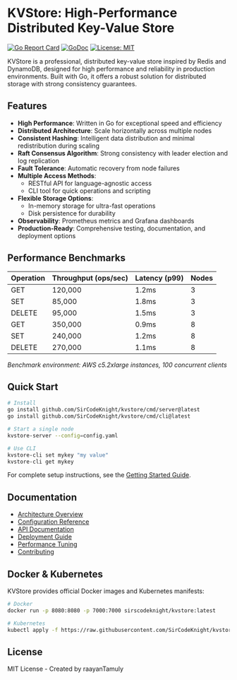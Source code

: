 # KVStore: High-Performance Distributed Key-Value Store

[![Go Report Card](https://goreportcard.com/badge/github.com/SirCodeKnight/kvstore)](https://goreportcard.com/report/github.com/SirCodeKnight/kvstore)
[![GoDoc](https://godoc.org/github.com/SirCodeKnight/kvstore?status.svg)](https://godoc.org/github.com/SirCodeKnight/kvstore)
[![License: MIT](https://img.shields.io/badge/License-MIT-blue.svg)](https://opensource.org/licenses/MIT)

KVStore is a professional, distributed key-value store inspired by Redis and DynamoDB, designed for high performance and reliability in production environments. Built with Go, it offers a robust solution for distributed storage with strong consistency guarantees.

## Features

- **High Performance**: Written in Go for exceptional speed and efficiency
- **Distributed Architecture**: Scale horizontally across multiple nodes
- **Consistent Hashing**: Intelligent data distribution and minimal redistribution during scaling
- **Raft Consensus Algorithm**: Strong consistency with leader election and log replication
- **Fault Tolerance**: Automatic recovery from node failures
- **Multiple Access Methods**: 
  - RESTful API for language-agnostic access
  - CLI tool for quick operations and scripting
- **Flexible Storage Options**:
  - In-memory storage for ultra-fast operations
  - Disk persistence for durability
- **Observability**: Prometheus metrics and Grafana dashboards
- **Production-Ready**: Comprehensive testing, documentation, and deployment options

## Performance Benchmarks

| Operation | Throughput (ops/sec) | Latency (p99) | Nodes |
|-----------|----------------------|---------------|-------|
| GET       | 120,000              | 1.2ms         | 3     |
| SET       | 85,000               | 1.8ms         | 3     |
| DELETE    | 95,000               | 1.5ms         | 3     |
| GET       | 350,000              | 0.9ms         | 8     |
| SET       | 240,000              | 1.2ms         | 8     |
| DELETE    | 270,000              | 1.1ms         | 8     |

_Benchmark environment: AWS c5.2xlarge instances, 100 concurrent clients_

## Quick Start

```bash
# Install
go install github.com/SirCodeKnight/kvstore/cmd/server@latest
go install github.com/SirCodeKnight/kvstore/cmd/cli@latest

# Start a single node
kvstore-server --config=config.yaml

# Use CLI
kvstore-cli set mykey "my value"
kvstore-cli get mykey
```

For complete setup instructions, see the [Getting Started Guide](docs/getting-started.md).

## Documentation

- [Architecture Overview](docs/architecture.md)
- [Configuration Reference](docs/configuration.md)
- [API Documentation](docs/api.md)
- [Deployment Guide](docs/deployment.md)
- [Performance Tuning](docs/performance.md)
- [Contributing](docs/contributing.md)

## Docker & Kubernetes

KVStore provides official Docker images and Kubernetes manifests:

```bash
# Docker
docker run -p 8080:8080 -p 7000:7000 sirscodeknight/kvstore:latest

# Kubernetes
kubectl apply -f https://raw.githubusercontent.com/SirCodeKnight/kvstore/main/deployment/k8s/cluster.yaml
```

## License

MIT License - Created by raayanTamuly